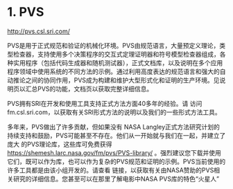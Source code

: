 # 1. PVS




http://pvs.csl.sri.com/






PVS是用于正式规范和验证的机械化环境。PVS由规范语言，大量预定义理论，类型检查器，支持使用多个决策程序的交互式定理证明器和符号模型检查器组成，各种实用程序（包括代码生成器和随机测试器），正式文档库，以及说明在多个应用程序领域中使用系统的不同方法的示例。通过利用高度表达的规范语言和强大的自动推论之间的协同作用，PVS成为构建和维护大型形式化和证明的生产环境。见说明页以汇总PVS的功能，文档页以获取完整详细信息。

PVS拥有SRI在开发和使用工具支持正式方法方面40多年的经验。请 访问fm.csl.sri.com，以获取有关SRI形式方法的说明以及我们的一些形式方法工具。





多年来，PVS做出了许多贡献，但如果没有 NASA Langley正式方法研究计划的持续支持和鼓励，PVS可能甚至不存在。他们从一开始就与我们在一起，并建立了庞大 的PVS理论库，这些库可免费获得
https://shemesh.larc.nasa.gov/fm/pvs/PVS-library/
。强烈建议您下载并使用它们，既可以作为库，也可以作为复杂的PVS规范和证明的示例。PVS当前使用的许多工具都是由该小组开发的。请查看 链接，以获取有关由NASA赞助的PVS相关研究的详细信息。您甚至可以在那里了解电影中NASA PVS库的特色“火星人”